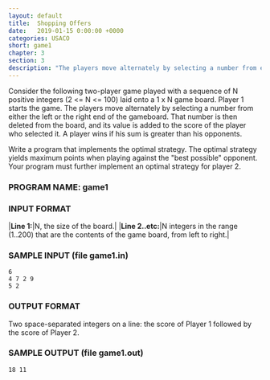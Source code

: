 ```yaml
---
layout: default
title:  Shopping Offers
date:   2019-01-15 0:00:00 +0000
categories: USACO
short: game1
chapter: 3
section: 3
description: "The players move alternately by selecting a number from either the left or the right end of the gameboard. That number is then deleted from the board, and its value is added to the score of the player who selected it. A player wins if his sum is greater than his opponents. Implement the optimal strategy for both teams."
---
```


Consider the following two-player game played with a sequence of N positive integers (2 <= N <= 100) laid onto a 1 x N game board. Player 1 starts the game. The players move alternately by selecting a number from either the left or the right end of the gameboard. That number is then deleted from the board, and its value is added to the score of the player who selected it. A player wins if his sum is greater than his opponents.

Write a program that implements the optimal strategy. The optimal strategy yields maximum points when playing against the "best possible" opponent. Your program must further implement an optimal strategy for player 2.

### PROGRAM NAME: game1

### INPUT FORMAT

|**Line 1:**|N, the size of the board.|
|**Line 2..etc:**|N integers in the range (1..200) that are the contents of the game board, from left to right.|

### SAMPLE INPUT (file game1.in)

```
6
4 7 2 9
5 2
```

### OUTPUT FORMAT

Two space-separated integers on a line: the score of Player 1 followed by the score of Player 2.

### SAMPLE OUTPUT (file game1.out)

```
18 11
```
